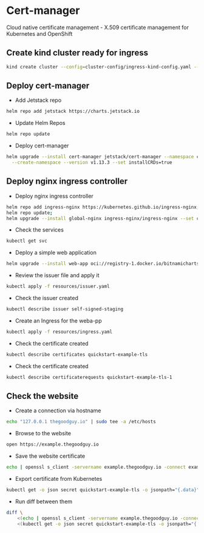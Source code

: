# Cert-manager

Cloud native certificate management - X.509 certificate management for Kubernetes and OpenShift

## Create kind cluster ready for ingress

```bash
kind create cluster --config=cluster-config/ingress-kind-config.yaml --name=ingress-cluster
```

## Deploy cert-manager

- Add Jetstack repo

```bash
helm repo add jetstack https://charts.jetstack.io
```

- Update Helm Repos

```bash
helm repo update
```

- Deploy cert-manager

```bash
helm upgrade --install cert-manager jetstack/cert-manager --namespace cert-manager \
  --create-namespace --version v1.13.3 --set installCRDs=true
```

## Deploy nginx ingress controller

- Deploy nginx ingress controller

```bash
helm repo add ingress-nginx https://kubernetes.github.io/ingress-nginx;
helm repo update;
helm upgrade --install global-nginx ingress-nginx/ingress-nginx --set controller.service.type=NodePort --set controller.hostNetwork=true
```

- Check the services

```bash
kubectl get svc
```

- Deploy a simple web application

```bash
helm upgrade --install web-app oci://registry-1.docker.io/bitnamicharts/nginx --set fullnameOverride=web-app --set service.type=ClusterIP
```

- Review the issuer file and apply it

```bash
kubectl apply -f resources/issuer.yaml
```

- Check the issuer created

```bash
kubectl describe issuer self-signed-staging
```

- Create an Ingress for the weba-pp

```bash
kubectl apply -f resources/ingress.yaml
```

- Check the certificate created

```bash
kubectl describe certificates quickstart-example-tls
```

- Check the certificate created

```bash
kubectl describe certificaterequests quickstart-example-tls-1
```

## Check the website

- Create a connection via hostname

```bash
echo "127.0.0.1 thegoodguy.io" | sudo tee -a /etc/hosts
```

- Browse to the website

```bash
open https://example.thegoodguy.io
```

- Save the website certificate

```bash
echo | openssl s_client -servername example.thegoodguy.io -connect example.thegoodguy.io:443 2>/dev/null | openssl x509 
```

- Export certificate from Kubernetes

```bash
kubectl get -o json secret quickstart-example-tls -o jsonpath="{.data}" | jq -r '.["tls.crt"]' | base64 -d
```

- Run diff between them

```bash
diff \
    <(echo | openssl s_client -servername example.thegoodguy.io -connect example.thegoodguy.io:443 2>/dev/null | openssl x509 ) \
    <(kubectl get -o json secret quickstart-example-tls -o jsonpath="{.data}" | jq -r '.["tls.crt"]' | base64 -d)
```
